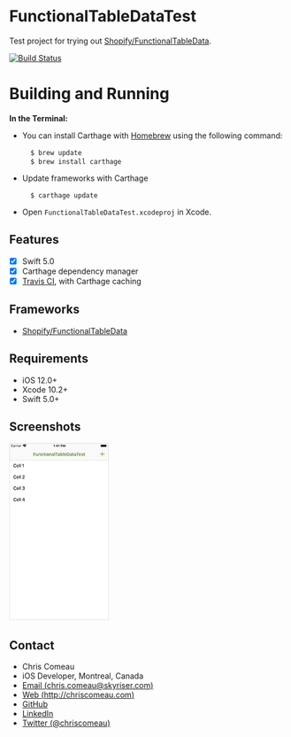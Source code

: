 # FunctionalTableDataTest


Test project for trying out [Shopify/FunctionalTableData](https://github.com/Shopify/FunctionalTableData).

[![Build Status](https://travis-ci.org/chriscomeau/FunctionalTableDataTest.svg?branch=master)](https://travis-ci.org/chriscomeau/FunctionalTableDataTest)


# Building and Running


**In the Terminal:**


* You can install Carthage with [Homebrew](http://brew.sh/) using the following command:

        $ brew update
        $ brew install carthage
      

* Update frameworks with Carthage 
         
        $ carthage update


* Open `FunctionalTableDataTest.xcodeproj` in Xcode.


## Features

- [x] Swift 5.0
- [x] Carthage dependency manager
- [x] [Travis CI](https://travis-ci.org), with Carthage caching

## Frameworks

- [Shopify/FunctionalTableData](https://github.com/Shopify/FunctionalTableData)

 
## Requirements

- iOS 12.0+ 
- Xcode 10.2+
- Swift 5.0+


## Screenshots

![screenshot 1](https://github.com/chriscomeau/FunctionalTableDataTest/blob/master/screenshots/screenshot1.png)


## Contact

* Chris Comeau
* iOS Developer, Montreal, Canada
* [Email (chris.comeau@skyriser.com)](mailto:chris.comeau@skyriser.com)
* [Web (http://chriscomeau.com)](http://chriscomeau.com)
* [GitHub](https://github.com/chriscomeau)
* [LinkedIn](https://www.linkedin.com/in/christiancomeau)
* [Twitter (@chriscomeau)](http://twitter.com/chriscomeau)

